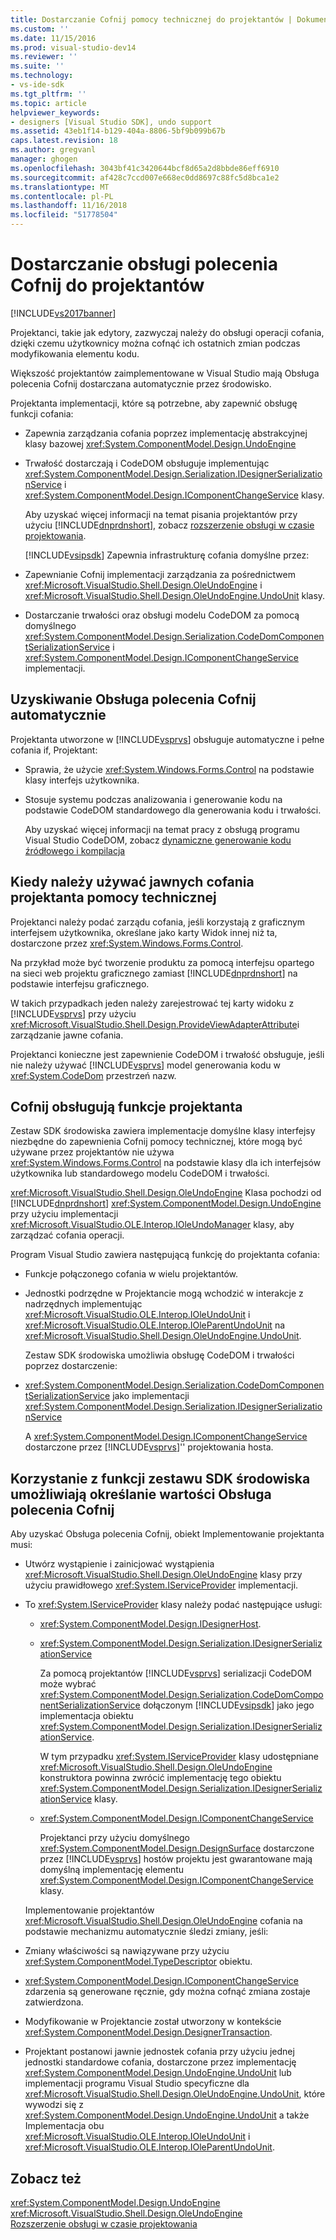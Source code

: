 ```yaml
---
title: Dostarczanie Cofnij pomocy technicznej do projektantów | Dokumentacja firmy Microsoft
ms.custom: ''
ms.date: 11/15/2016
ms.prod: visual-studio-dev14
ms.reviewer: ''
ms.suite: ''
ms.technology:
- vs-ide-sdk
ms.tgt_pltfrm: ''
ms.topic: article
helpviewer_keywords:
- designers [Visual Studio SDK], undo support
ms.assetid: 43eb1f14-b129-404a-8806-5bf9b099b67b
caps.latest.revision: 18
ms.author: gregvanl
manager: ghogen
ms.openlocfilehash: 3043bf41c3420644bcf8d65a2d8bbde86eff6910
ms.sourcegitcommit: af428c7ccd007e668ec0dd8697c88fc5d8bca1e2
ms.translationtype: MT
ms.contentlocale: pl-PL
ms.lasthandoff: 11/16/2018
ms.locfileid: "51778504"
---
```

# <a name="supplying-undo-support-to-designers"></a>Dostarczanie obsługi polecenia Cofnij do projektantów
[!INCLUDE[vs2017banner](../includes/vs2017banner.md)]

Projektanci, takie jak edytory, zazwyczaj należy do obsługi operacji cofania, dzięki czemu użytkownicy można cofnąć ich ostatnich zmian podczas modyfikowania elementu kodu.  
  
 Większość projektantów zaimplementowane w Visual Studio mają Obsługa polecenia Cofnij dostarczana automatycznie przez środowisko.  
  
 Projektanta implementacji, które są potrzebne, aby zapewnić obsługę funkcji cofania:  
  
- Zapewnia zarządzania cofania poprzez implementację abstrakcyjnej klasy bazowej <xref:System.ComponentModel.Design.UndoEngine>  
  
- Trwałość dostarczają i CodeDOM obsługuje implementując <xref:System.ComponentModel.Design.Serialization.IDesignerSerializationService> i <xref:System.ComponentModel.Design.IComponentChangeService> klasy.  
  
  Aby uzyskać więcej informacji na temat pisania projektantów przy użyciu [!INCLUDE[dnprdnshort](../includes/dnprdnshort-md.md)], zobacz [rozszerzenie obsługi w czasie projektowania](http://msdn.microsoft.com/library/d6ac8a6a-42fd-4bc8-bf33-b212811297e2).  
  
  [!INCLUDE[vsipsdk](../includes/vsipsdk-md.md)] Zapewnia infrastrukturę cofania domyślne przez:  
  
- Zapewnianie Cofnij implementacji zarządzania za pośrednictwem <xref:Microsoft.VisualStudio.Shell.Design.OleUndoEngine> i <xref:Microsoft.VisualStudio.Shell.Design.OleUndoEngine.UndoUnit> klasy.  
  
- Dostarczanie trwałości oraz obsługi modelu CodeDOM za pomocą domyślnego <xref:System.ComponentModel.Design.Serialization.CodeDomComponentSerializationService> i <xref:System.ComponentModel.Design.IComponentChangeService> implementacji.  
  
## <a name="obtaining-undo-support-automatically"></a>Uzyskiwanie Obsługa polecenia Cofnij automatycznie  
 Projektanta utworzone w [!INCLUDE[vsprvs](../includes/vsprvs-md.md)] obsługuje automatyczne i pełne cofania if, Projektant:  
  
-   Sprawia, że użycie <xref:System.Windows.Forms.Control> na podstawie klasy interfejs użytkownika.  
  
-   Stosuje systemu podczas analizowania i generowanie kodu na podstawie CodeDOM standardowego dla generowania kodu i trwałości.  
  
     Aby uzyskać więcej informacji na temat pracy z obsługą programu Visual Studio CodeDOM, zobacz [dynamiczne generowanie kodu źródłowego i kompilacja](http://msdn.microsoft.com/library/d077a3e8-bd81-4bdf-b6a3-323857ea30fb)  
  
## <a name="when-to-use-explicit-designer-undo-support"></a>Kiedy należy używać jawnych cofania projektanta pomocy technicznej  
 Projektanci należy podać zarządu cofania, jeśli korzystają z graficznym interfejsem użytkownika, określane jako karty Widok innej niż ta, dostarczone przez <xref:System.Windows.Forms.Control>.  
  
 Na przykład może być tworzenie produktu za pomocą interfejsu opartego na sieci web projektu graficznego zamiast [!INCLUDE[dnprdnshort](../includes/dnprdnshort-md.md)] na podstawie interfejsu graficznego.  
  
 W takich przypadkach jeden należy zarejestrować tej karty widoku z [!INCLUDE[vsprvs](../includes/vsprvs-md.md)] przy użyciu <xref:Microsoft.VisualStudio.Shell.Design.ProvideViewAdapterAttribute>i zarządzanie jawne cofania.  
  
 Projektanci konieczne jest zapewnienie CodeDOM i trwałość obsługuje, jeśli nie należy używać [!INCLUDE[vsprvs](../includes/vsprvs-md.md)] model generowania kodu w <xref:System.CodeDom> przestrzeń nazw.  
  
## <a name="undo-support-features-of-the-designer"></a>Cofnij obsługują funkcje projektanta  
 Zestaw SDK środowiska zawiera implementacje domyślne klasy interfejsy niezbędne do zapewnienia Cofnij pomocy technicznej, które mogą być używane przez projektantów nie używa <xref:System.Windows.Forms.Control> na podstawie klasy dla ich interfejsów użytkownika lub standardowego modelu CodeDOM i trwałości.  
  
 <xref:Microsoft.VisualStudio.Shell.Design.OleUndoEngine> Klasa pochodzi od [!INCLUDE[dnprdnshort](../includes/dnprdnshort-md.md)] <xref:System.ComponentModel.Design.UndoEngine> przy użyciu implementacji <xref:Microsoft.VisualStudio.OLE.Interop.IOleUndoManager> klasy, aby zarządzać cofania operacji.  
  
 Program Visual Studio zawiera następującą funkcję do projektanta cofania:  
  
- Funkcje połączonego cofania w wielu projektantów.  
  
- Jednostki podrzędne w Projektancie mogą wchodzić w interakcje z nadrzędnych implementując <xref:Microsoft.VisualStudio.OLE.Interop.IOleUndoUnit> i <xref:Microsoft.VisualStudio.OLE.Interop.IOleParentUndoUnit> na <xref:Microsoft.VisualStudio.Shell.Design.OleUndoEngine.UndoUnit>.  
  
  Zestaw SDK środowiska umożliwia obsługę CodeDOM i trwałości poprzez dostarczenie:  
  
- <xref:System.ComponentModel.Design.Serialization.CodeDomComponentSerializationService> jako implementacji <xref:System.ComponentModel.Design.Serialization.IDesignerSerializationService>  
  
  A <xref:System.ComponentModel.Design.IComponentChangeService> dostarczone przez [!INCLUDE[vsprvs](../includes/vsprvs-md.md)]'' projektowania hosta.  
  
## <a name="using-the-environment-sdk-features-to-supply-undo-support"></a>Korzystanie z funkcji zestawu SDK środowiska umożliwiają określanie wartości Obsługa polecenia Cofnij  
 Aby uzyskać Obsługa polecenia Cofnij, obiekt Implementowanie projektanta musi:  
  
- Utwórz wystąpienie i zainicjować wystąpienia <xref:Microsoft.VisualStudio.Shell.Design.OleUndoEngine> klasy przy użyciu prawidłowego <xref:System.IServiceProvider> implementacji.  
  
- To <xref:System.IServiceProvider> klasy należy podać następujące usługi:  
  
  -   <xref:System.ComponentModel.Design.IDesignerHost>.  
  
  -   <xref:System.ComponentModel.Design.Serialization.IDesignerSerializationService>  
  
       Za pomocą projektantów [!INCLUDE[vsprvs](../includes/vsprvs-md.md)] serializacji CodeDOM może wybrać <xref:System.ComponentModel.Design.Serialization.CodeDomComponentSerializationService> dołączonym [!INCLUDE[vsipsdk](../includes/vsipsdk-md.md)] jako jego implementacja obiektu <xref:System.ComponentModel.Design.Serialization.IDesignerSerializationService>.  
  
       W tym przypadku <xref:System.IServiceProvider> klasy udostępniane <xref:Microsoft.VisualStudio.Shell.Design.OleUndoEngine> konstruktora powinna zwrócić implementację tego obiektu <xref:System.ComponentModel.Design.Serialization.IDesignerSerializationService> klasy.  
  
  -   <xref:System.ComponentModel.Design.IComponentChangeService>  
  
       Projektanci przy użyciu domyślnego <xref:System.ComponentModel.Design.DesignSurface> dostarczone przez [!INCLUDE[vsprvs](../includes/vsprvs-md.md)] hostów projektu jest gwarantowane mają domyślną implementację elementu <xref:System.ComponentModel.Design.IComponentChangeService> klasy.  
  
  Implementowanie projektantów <xref:Microsoft.VisualStudio.Shell.Design.OleUndoEngine> cofania na podstawie mechanizmu automatycznie śledzi zmiany, jeśli:  
  
- Zmiany właściwości są nawiązywane przy użyciu <xref:System.ComponentModel.TypeDescriptor> obiektu.  
  
- <xref:System.ComponentModel.Design.IComponentChangeService> zdarzenia są generowane ręcznie, gdy można cofnąć zmiana zostaje zatwierdzona.  
  
- Modyfikowanie w Projektancie został utworzony w kontekście <xref:System.ComponentModel.Design.DesignerTransaction>.  
  
- Projektant postanowi jawnie jednostek cofania przy użyciu jednej jednostki standardowe cofania, dostarczone przez implementację <xref:System.ComponentModel.Design.UndoEngine.UndoUnit> lub implementacji programu Visual Studio specyficzne dla <xref:Microsoft.VisualStudio.Shell.Design.OleUndoEngine.UndoUnit>, które wywodzi się z <xref:System.ComponentModel.Design.UndoEngine.UndoUnit> a także Implementacja obu <xref:Microsoft.VisualStudio.OLE.Interop.IOleUndoUnit> i <xref:Microsoft.VisualStudio.OLE.Interop.IOleParentUndoUnit>.  
  
## <a name="see-also"></a>Zobacz też  
 <xref:System.ComponentModel.Design.UndoEngine>   
 <xref:Microsoft.VisualStudio.Shell.Design.OleUndoEngine>   
 [Rozszerzenie obsługi w czasie projektowania](http://msdn.microsoft.com/library/d6ac8a6a-42fd-4bc8-bf33-b212811297e2)

